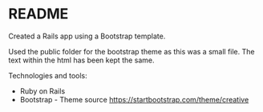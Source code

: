 # README

Created a Rails app using a Bootstrap template.

Used the public folder for the bootstrap theme as this was a small file.
The text within the html has been kept the same.

Technologies and tools:

* Ruby on Rails
* Bootstrap  - Theme source https://startbootstrap.com/theme/creative

